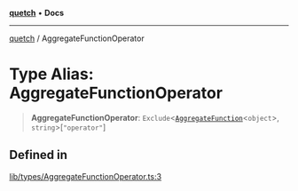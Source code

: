 [**quetch**](../README.md) • **Docs**

***

[quetch](../README.md) / AggregateFunctionOperator

# Type Alias: AggregateFunctionOperator

> **AggregateFunctionOperator**: `Exclude`\<[`AggregateFunction`](AggregateFunction.md)\<`object`\>, `string`\>\[`"operator"`\]

## Defined in

[lib/types/AggregateFunctionOperator.ts:3](https://github.com/nevoland/quetch/blob/b70842cb9761fe7c217edef26e0fbc90449abccb/lib/types/AggregateFunctionOperator.ts#L3)
